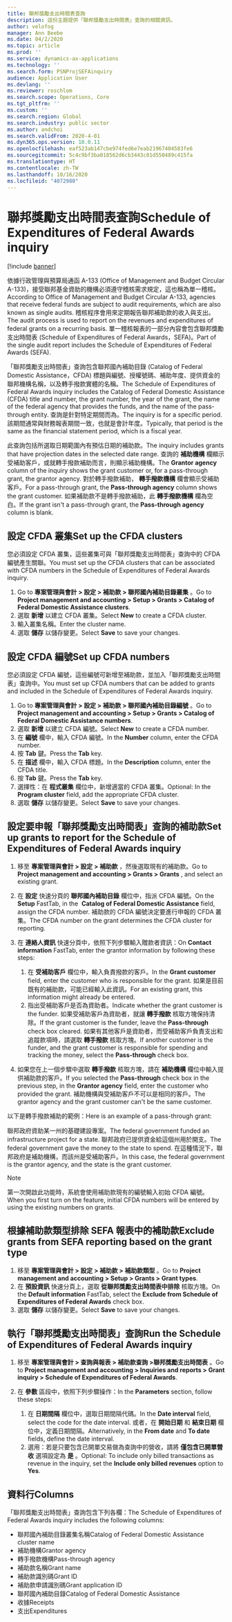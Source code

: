 ```yaml
---
title: 聯邦獎勵支出時間表查詢
description: 這份主題提供「聯邦獎勵支出時間表」查詢的相關資訊。
author: velofog
manager: Ann Beebe
ms.date: 04/2/2020
ms.topic: article
ms.prod: ''
ms.service: dynamics-ax-applications
ms.technology: ''
ms.search.form: PSNProjSEFAinquiry
audience: Application User
ms.devlang: ''
ms.reviewer: roschlom
ms.search.scope: Operations, Core
ms.tgt_pltfrm: ''
ms.custom: ''
ms.search.region: Global
ms.search.industry: public sector
ms.author: andchoi
ms.search.validFrom: 2020-4-01
ms.dyn365.ops.version: 10.0.11
ms.openlocfilehash: eaf523ab147cbe974fed6e7eab21967404583fe6
ms.sourcegitcommit: 5c4c9bf3ba018562d6cb3443c01d550489c415fa
ms.translationtype: HT
ms.contentlocale: zh-TW
ms.lasthandoff: 10/16/2020
ms.locfileid: "4072980"
---
```

# <a name="schedule-of-expenditures-of-federal-awards-inquiry"></a><span data-ttu-id="c9a23-103">聯邦獎勵支出時間表查詢</span><span class="sxs-lookup"><span data-stu-id="c9a23-103">Schedule of Expenditures of Federal Awards inquiry</span></span>

[!include [banner](../includes/banner.md)]

<span data-ttu-id="c9a23-104">依據行政管理與預算局通函 A-133 (Office of Management and Budget Circular A-133)，接受聯邦基金資助的機構必須遵守稽核需求規定，這也稱為單一稽核。</span><span class="sxs-lookup"><span data-stu-id="c9a23-104">According to Office of Management and Budget Circular A-133, agencies that receive federal funds are subject to audit requirements, which are also known as single audits.</span></span> <span data-ttu-id="c9a23-105">稽核程序會用來定期報告聯邦補助款的收入與支出。</span><span class="sxs-lookup"><span data-stu-id="c9a23-105">The audit process is used to report on the revenues and expenditures of federal grants on a recurring basis.</span></span> <span data-ttu-id="c9a23-106">單一稽核報表的一部分內容會包含聯邦獎勵支出時間表 (Schedule of Expenditures of Federal Awards，SEFA)。</span><span class="sxs-lookup"><span data-stu-id="c9a23-106">Part of the single audit report includes the Schedule of Expenditures of Federal Awards (SEFA).</span></span>

<span data-ttu-id="c9a23-107">「聯邦獎勵支出時間表」查詢包含聯邦國內補助目錄 (Catalog of Federal Domestic Assistance，CFDA) 標題與編號、授權號碼、補助年度、提供資金的聯邦機構名稱，以及轉手撥款實體的名稱。</span><span class="sxs-lookup"><span data-stu-id="c9a23-107">The Schedule of Expenditures of Federal Awards inquiry includes the Catalog of Federal Domestic Assistance (CFDA) title and number, the grant number, the year of the grant, the name of the federal agency that provides the funds, and the name of the pass-through entity.</span></span> <span data-ttu-id="c9a23-108">查詢是針對特定期間而為。</span><span class="sxs-lookup"><span data-stu-id="c9a23-108">The inquiry is for a specific period.</span></span> <span data-ttu-id="c9a23-109">該期間通常與財務報表期間一致，也就是會計年度。</span><span class="sxs-lookup"><span data-stu-id="c9a23-109">Typically, that period is the same as the financial statement period, which is a fiscal year.</span></span>

<span data-ttu-id="c9a23-110">此查詢包括所選取日期範圍內有預估日期的補助款。</span><span class="sxs-lookup"><span data-stu-id="c9a23-110">The inquiry includes grants that have projection dates in the selected date range.</span></span> <span data-ttu-id="c9a23-111">查詢的 **補助機構** 欄顯示受補助客戶，或就轉手撥款補助而言，則顯示補助機構。</span><span class="sxs-lookup"><span data-stu-id="c9a23-111">The **Grantor agency** column of the inquiry shows the grant customer or, for a pass-through grant, the grantor agency.</span></span> <span data-ttu-id="c9a23-112">對於轉手撥款補助， **轉手撥款機構** 欄會顯示受補助客戶。</span><span class="sxs-lookup"><span data-stu-id="c9a23-112">For a pass-through grant, the **Pass-through agency** column shows the grant customer.</span></span> <span data-ttu-id="c9a23-113">如果補助款不是轉手撥款補助，此 **轉手撥款機構** 欄為空白。</span><span class="sxs-lookup"><span data-stu-id="c9a23-113">If the grant isn't a pass-through grant, the **Pass-through agency** column is blank.</span></span>

## <a name="set-up-the-cfda-clusters"></a><span data-ttu-id="c9a23-114">設定 CFDA 叢集</span><span class="sxs-lookup"><span data-stu-id="c9a23-114">Set up the CFDA clusters</span></span>

<span data-ttu-id="c9a23-115">您必須設定 CFDA 叢集，這些叢集可與「聯邦獎勵支出時間表」查詢中的 CFDA 編號產生關聯。</span><span class="sxs-lookup"><span data-stu-id="c9a23-115">You must set up the CFDA clusters that can be associated with CFDA numbers in the Schedule of Expenditures of Federal Awards inquiry.</span></span>

1. <span data-ttu-id="c9a23-116">Go to **專案管理與會計 \> 設定 \> 補助款 \> 聯邦國內補助目錄叢集** 。</span><span class="sxs-lookup"><span data-stu-id="c9a23-116">Go to **Project management and accounting \> Setup \> Grants \> Catalog of Federal Domestic Assistance clusters**.</span></span>
2. <span data-ttu-id="c9a23-117">選取 **新增** 以建立 CFDA 叢集。</span><span class="sxs-lookup"><span data-stu-id="c9a23-117">Select **New** to create a CFDA cluster.</span></span>
3. <span data-ttu-id="c9a23-118">輸入叢集名稱。</span><span class="sxs-lookup"><span data-stu-id="c9a23-118">Enter the cluster name.</span></span>
4. <span data-ttu-id="c9a23-119">選取 **儲存** 以儲存變更。</span><span class="sxs-lookup"><span data-stu-id="c9a23-119">Select **Save** to save your changes.</span></span>

## <a name="set-up-cfda-numbers"></a><span data-ttu-id="c9a23-120">設定 CFDA 編號</span><span class="sxs-lookup"><span data-stu-id="c9a23-120">Set up CFDA numbers</span></span>

<span data-ttu-id="c9a23-121">您必須設定 CFDA 編號，這些編號可新增至補助款，並加入「聯邦獎勵支出時間表」查詢中。</span><span class="sxs-lookup"><span data-stu-id="c9a23-121">You must set up CFDA numbers that can be added to grants and included in the Schedule of Expenditures of Federal Awards inquiry.</span></span>

1. <span data-ttu-id="c9a23-122">Go to **專案管理與會計 \> 設定 \> 補助款 \> 聯邦國內補助目錄編號** 。</span><span class="sxs-lookup"><span data-stu-id="c9a23-122">Go to **Project management and accounting \> Setup \> Grants \> Catalog of Federal Domestic Assistance numbers**.</span></span>
2. <span data-ttu-id="c9a23-123">選取 **新增** 以建立 CFDA 編號。</span><span class="sxs-lookup"><span data-stu-id="c9a23-123">Select **New** to create a CFDA number.</span></span>
3. <span data-ttu-id="c9a23-124">在 **編號** 欄中，輸入 CFDA 編號。</span><span class="sxs-lookup"><span data-stu-id="c9a23-124">In the **Number** column, enter the CFDA number.</span></span>
4. <span data-ttu-id="c9a23-125">按 **Tab** 鍵。</span><span class="sxs-lookup"><span data-stu-id="c9a23-125">Press the **Tab** key.</span></span>
5. <span data-ttu-id="c9a23-126">在 **描述** 欄中，輸入 CFDA 標題。</span><span class="sxs-lookup"><span data-stu-id="c9a23-126">In the **Description** column, enter the CFDA title.</span></span>
6. <span data-ttu-id="c9a23-127">按 **Tab** 鍵。</span><span class="sxs-lookup"><span data-stu-id="c9a23-127">Press the **Tab** key.</span></span>
7. <span data-ttu-id="c9a23-128">選擇性：在 **程式叢集** 欄位中，新增適當的 CFDA 叢集。</span><span class="sxs-lookup"><span data-stu-id="c9a23-128">Optional: In the **Program cluster** field, add the appropriate CFDA cluster.</span></span>
8. <span data-ttu-id="c9a23-129">選取 **儲存** 以儲存變更。</span><span class="sxs-lookup"><span data-stu-id="c9a23-129">Select **Save** to save your changes.</span></span>

## <a name="set-up-grants-to-report-for-the-schedule-of-expenditures-of-federal-awards-inquiry"></a><span data-ttu-id="c9a23-130">設定要申報「聯邦獎勵支出時間表」查詢的補助款</span><span class="sxs-lookup"><span data-stu-id="c9a23-130">Set up grants to report for the Schedule of Expenditures of Federal Awards inquiry</span></span>

1. <span data-ttu-id="c9a23-131">移至 **專案管理與會計 \> 設定 \> 補助款** ，然後選取現有的補助款。</span><span class="sxs-lookup"><span data-stu-id="c9a23-131">Go to **Project management and accounting \> Grants \> Grants** , and select an existing grant.</span></span>
2. <span data-ttu-id="c9a23-132">在 **設定** 快速分頁的 **聯邦國內補助目錄** 欄位中，指派 CFDA 編號。</span><span class="sxs-lookup"><span data-stu-id="c9a23-132">On the **Setup** FastTab, in the  **Catalog of Federal Domestic Assistance** field, assign the CFDA number.</span></span> <span data-ttu-id="c9a23-133">補助款的 CFDA 編號決定要進行申報的 CFDA 叢集。</span><span class="sxs-lookup"><span data-stu-id="c9a23-133">The CFDA number on the grant determines the CFDA cluster for reporting.</span></span>
3. <span data-ttu-id="c9a23-134">在 **連絡人資訊** 快速分頁中，依照下列步驟輸入贈款者資訊：</span><span class="sxs-lookup"><span data-stu-id="c9a23-134">On **Contact information** FastTab, enter the grantor information by following these steps:</span></span>

    1. <span data-ttu-id="c9a23-135">在 **受補助客戶** 欄位中，輸入負責撥款的客戶。</span><span class="sxs-lookup"><span data-stu-id="c9a23-135">In the **Grant customer** field, enter the customer who is responsible for the grant.</span></span> <span data-ttu-id="c9a23-136">如果是目前既有的補助款，可能已經輸入此資訊。</span><span class="sxs-lookup"><span data-stu-id="c9a23-136">For an existing grant, this information might already be entered.</span></span>
    2. <span data-ttu-id="c9a23-137">指出受補助客戶是否為資助者。</span><span class="sxs-lookup"><span data-stu-id="c9a23-137">Indicate whether the grant customer is the funder.</span></span> <span data-ttu-id="c9a23-138">如果受補助客戶為資助者，就讓 **轉手撥款** 核取方塊保持清除。</span><span class="sxs-lookup"><span data-stu-id="c9a23-138">If the grant customer is the funder, leave the **Pass-through** check box cleared.</span></span> <span data-ttu-id="c9a23-139">如果有其他客戶是資助者，而受補助客戶負責支出和追蹤款項時，請選取 **轉手撥款** 核取方塊。</span><span class="sxs-lookup"><span data-stu-id="c9a23-139">If another customer is the funder, and the grant customer is responsible for spending and tracking the money, select the **Pass-through** check box.</span></span>

4. <span data-ttu-id="c9a23-140">如果您在上一個步驟中選取 **轉手撥款** 核取方塊，請在 **補助機構** 欄位中輸入提供補助款的客戶。</span><span class="sxs-lookup"><span data-stu-id="c9a23-140">If you selected the **Pass-through** check box in the previous step, in the **Grantor agency** field, enter the customer who provided the grant.</span></span> <span data-ttu-id="c9a23-141">補助機構與受補助客戶不可以是相同的客戶。</span><span class="sxs-lookup"><span data-stu-id="c9a23-141">The grantor agency and the grant customer can't be the same customer.</span></span>

<span data-ttu-id="c9a23-142">以下是轉手撥款補助的範例：</span><span class="sxs-lookup"><span data-stu-id="c9a23-142">Here is an example of a pass-through grant:</span></span>

<span data-ttu-id="c9a23-143">聯邦政府資助某一州的基礎建設專案。</span><span class="sxs-lookup"><span data-stu-id="c9a23-143">The federal government funded an infrastructure project for a state.</span></span> <span data-ttu-id="c9a23-144">聯邦政府已提供資金給這個州用於開支。</span><span class="sxs-lookup"><span data-stu-id="c9a23-144">The federal government gave the money to the state to spend.</span></span> <span data-ttu-id="c9a23-145">在這種情況下，聯邦政府是補助機構，而該州是受補助客戶。</span><span class="sxs-lookup"><span data-stu-id="c9a23-145">In this case, the federal government is the grantor agency, and the state is the grant customer.</span></span>

> [!NOTE] 
> <span data-ttu-id="c9a23-146">第一次開啟此功能時，系統會使用補助款現有的編號輸入初始 CFDA 編號。</span><span class="sxs-lookup"><span data-stu-id="c9a23-146">When you first turn on the feature, initial CFDA numbers will be entered by using the existing numbers on grants.</span></span>

## <a name="exclude-grants-from-sefa-reporting-based-on-the-grant-type"></a><span data-ttu-id="c9a23-147">根據補助款類型排除 SEFA 報表中的補助款</span><span class="sxs-lookup"><span data-stu-id="c9a23-147">Exclude grants from SEFA reporting based on the grant type</span></span>

1. <span data-ttu-id="c9a23-148">移至 **專案管理與會計 \> 設定 \> 補助款 \> 補助款類型** 。</span><span class="sxs-lookup"><span data-stu-id="c9a23-148">Go to **Project management and accounting \> Setup \> Grants \> Grant types**.</span></span>
2. <span data-ttu-id="c9a23-149">在 **預設資訊** 快速分頁上，選取 **從聯邦獎勵支出時間表中排除** 核取方塊。</span><span class="sxs-lookup"><span data-stu-id="c9a23-149">On the **Default information** FastTab, select the **Exclude from Schedule of Expenditures of Federal Awards** check box.</span></span>
3. <span data-ttu-id="c9a23-150">選取 **儲存** 以儲存變更。</span><span class="sxs-lookup"><span data-stu-id="c9a23-150">Select **Save** to save your changes.</span></span>

## <a name="run-the-schedule-of-expenditures-of-federal-awards-inquiry"></a><span data-ttu-id="c9a23-151">執行「聯邦獎勵支出時間表」查詢</span><span class="sxs-lookup"><span data-stu-id="c9a23-151">Run the Schedule of Expenditures of Federal Awards inquiry</span></span>

1. <span data-ttu-id="c9a23-152">移至 **專案管理與會計 \> 查詢與報表 \> 補助款查詢 \>聯邦獎勵支出時間表** 。</span><span class="sxs-lookup"><span data-stu-id="c9a23-152">Go to **Project management and accounting \> Inquiries and reports \> Grant inquiry \> Schedule of Expenditures of Federal Awards**.</span></span>
2. <span data-ttu-id="c9a23-153">在 **參數** 區段中，依照下列步驟操作：</span><span class="sxs-lookup"><span data-stu-id="c9a23-153">In the **Parameters** section, follow these steps:</span></span>

    1. <span data-ttu-id="c9a23-154">在 **日期間隔** 欄位中，選取日期間隔代碼。</span><span class="sxs-lookup"><span data-stu-id="c9a23-154">In the **Date interval** field, select the code for the date interval.</span></span> <span data-ttu-id="c9a23-155">或者，在 **開始日期** 和 **結束日期** 欄位中，定義日期間隔。</span><span class="sxs-lookup"><span data-stu-id="c9a23-155">Alternatively, in the **From date** and **To date** fields, define the date interval.</span></span>
    2. <span data-ttu-id="c9a23-156">選用：若是只要包含已開單交易做為查詢中的營收，請將 **僅包含已開單營收** 選項設定為 **是** 。</span><span class="sxs-lookup"><span data-stu-id="c9a23-156">Optional: To include only billed transactions as revenue in the inquiry, set the **Include only billed revenues** option to **Yes**.</span></span>

## <a name="columns"></a><span data-ttu-id="c9a23-157">資料行</span><span class="sxs-lookup"><span data-stu-id="c9a23-157">Columns</span></span>

<span data-ttu-id="c9a23-158">「聯邦獎勵支出時間表」查詢包含下列各欄：</span><span class="sxs-lookup"><span data-stu-id="c9a23-158">The Schedule of Expenditures of Federal Awards inquiry includes the following columns:</span></span>

- <span data-ttu-id="c9a23-159">聯邦國內補助目錄叢集名稱</span><span class="sxs-lookup"><span data-stu-id="c9a23-159">Catalog of Federal Domestic Assistance cluster name</span></span>
- <span data-ttu-id="c9a23-160">補助機構</span><span class="sxs-lookup"><span data-stu-id="c9a23-160">Grantor agency</span></span>
- <span data-ttu-id="c9a23-161">轉手撥款機構</span><span class="sxs-lookup"><span data-stu-id="c9a23-161">Pass-through agency</span></span>
- <span data-ttu-id="c9a23-162">補助款名稱</span><span class="sxs-lookup"><span data-stu-id="c9a23-162">Grant name</span></span>
- <span data-ttu-id="c9a23-163">補助款識別碼</span><span class="sxs-lookup"><span data-stu-id="c9a23-163">Grant ID</span></span>
- <span data-ttu-id="c9a23-164">補助款申請識別碼</span><span class="sxs-lookup"><span data-stu-id="c9a23-164">Grant application ID</span></span>
- <span data-ttu-id="c9a23-165">聯邦國內補助目錄</span><span class="sxs-lookup"><span data-stu-id="c9a23-165">Catalog of Federal Domestic Assistance</span></span>
- <span data-ttu-id="c9a23-166">收據</span><span class="sxs-lookup"><span data-stu-id="c9a23-166">Receipts</span></span>
- <span data-ttu-id="c9a23-167">支出</span><span class="sxs-lookup"><span data-stu-id="c9a23-167">Expenditures</span></span>
